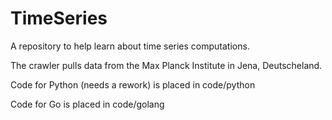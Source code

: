 # TimeSeries
A repository to help learn about time series computations.

The crawler pulls data from the Max Planck Institute in Jena, Deutscheland.

Code for Python (needs a rework) is placed in code/python

Code for Go is placed in code/golang
